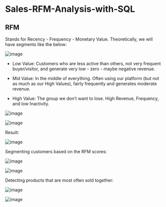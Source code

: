 # Sales-RFM-Analysis-with-SQL

## **RFM** 

Stands for Recency - Frequency - Monetary Value. Theoretically, we will have segments like the below:

![image](https://github.com/basel-ay/Customer-Lifetime-Value-Prediction/assets/64821137/eac0f80a-6ac2-405f-8282-0186bbfa2729)

* Low Value: Customers who are less active than others, not very frequent buyer/visitor, and generate very low - zero - maybe negative revenue.

* Mid Value: In the middle of everything. Often using our platform (but not as much as our High Values), fairly frequently and generates moderate revenue.

* High Value: The group we don’t want to lose. High Revenue, Frequency, and low Inactivity.

![image](https://github.com/basel-ay/Sales-RFM-Analysis-with-SQL/assets/64821137/b8ac7e88-409f-4fd9-9109-42db526e7a7a)

![image](https://github.com/basel-ay/Sales-RFM-Analysis-with-SQL/assets/64821137/bdd59392-c230-4ac5-bc4e-3e2cbb92efa4)

Result:

![image](https://github.com/basel-ay/Sales-RFM-Analysis-with-SQL/assets/64821137/88b01ed1-3dd2-449a-9c9f-3cc9d7d7de64)

Segmenting customers based on the RFM scores:

![image](https://github.com/basel-ay/Sales-RFM-Analysis-with-SQL/assets/64821137/cdabd5b5-b37a-48a9-97b2-a7039536925e)

![image](https://github.com/basel-ay/Sales-RFM-Analysis-with-SQL/assets/64821137/45a7d601-3f41-4f4e-8378-bc5597493512)

Detecting products that are most often sold together:

![image](https://github.com/basel-ay/Sales-RFM-Analysis-with-SQL/assets/64821137/fd3c6373-9ac8-4631-973a-9a1cb618e645)

![image](https://github.com/basel-ay/Sales-RFM-Analysis-with-SQL/assets/64821137/9f50e39b-b7e4-49c0-833a-679fd3b317b5)
